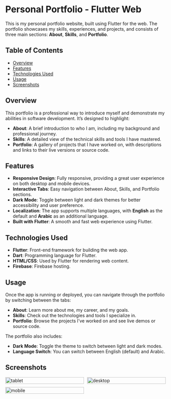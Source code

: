 # Personal Portfolio - Flutter Web

This is my personal portfolio website, built using Flutter for the web. The portfolio showcases my skills, experiences, and projects, and consists of three main sections: **About**, **Skills**, and **Portfolio**.

## Table of Contents

- [Overview](#overview)
- [Features](#features)
- [Technologies Used](#technologies-used)
- [Usage](#usage)
- [Screenshots](#screenshots)


## Overview

This portfolio is a professional way to introduce myself and demonstrate my abilities in software development. It’s designed to highlight:
- **About**: A brief introduction to who I am, including my background and professional journey.
- **Skills**: A detailed view of the technical skills and tools I have mastered.
- **Portfolio**: A gallery of projects that I have worked on, with descriptions and links to their live versions or source code.

## Features

- **Responsive Design**: Fully responsive, providing a great user experience on both desktop and mobile devices.
- **Interactive Tabs**: Easy navigation between About, Skills, and Portfolio sections.
- **Dark Mode**: Toggle between light and dark themes for better accessibility and user preference.
- **Localization**: The app supports multiple languages, with **English** as the default and **Arabic** as an additional language.
- **Built with Flutter**: A smooth and fast web experience using Flutter.

## Technologies Used

- **Flutter**: Front-end framework for building the web app.
- **Dart**: Programming language for Flutter.
- **HTML/CSS**: Used by Flutter for rendering web content.
- **Firebase**: Firebase hosting.

## Usage

Once the app is running or deployed, you can navigate through the portfolio by switching between the tabs:
- **About**: Learn more about me, my career, and my goals.
- **Skills**: Check out the technologies and tools I specialize in.
- **Portfolio**: Browse the projects I’ve worked on and see live demos or source code.

The portfolio also includes:
- **Dark Mode**: Toggle the theme to switch between light and dark modes.
- **Language Switch**: You can switch between English (default) and Arabic.

## Screenshots

<div style="display: grid; grid-template-columns: repeat(2, 1fr); gap: 10px;">
  <img src="https://github.com/user-attachments/assets/d8d6bb48-ddbe-4d24-95fd-bf0296a53819" alt="tablet" width="100%" />
  <img src="https://github.com/user-attachments/assets/918bbba6-d351-4053-b142-5c5b779efb62" alt="desktop" width="100%" />
  <img src="https://github.com/user-attachments/assets/b89e8b21-0f91-4942-9a28-808748675c07" alt="mobile" width="100%" />
</div>

